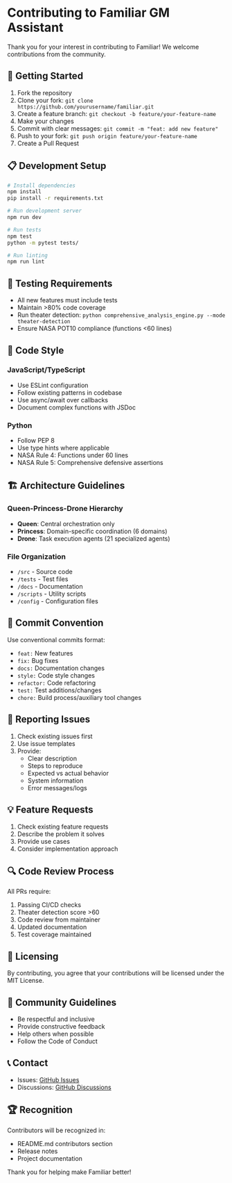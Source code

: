 # Contributing to Familiar GM Assistant

Thank you for your interest in contributing to Familiar! We welcome contributions from the community.

## 🚀 Getting Started

1. Fork the repository
2. Clone your fork: `git clone https://github.com/yourusername/familiar.git`
3. Create a feature branch: `git checkout -b feature/your-feature-name`
4. Make your changes
5. Commit with clear messages: `git commit -m "feat: add new feature"`
6. Push to your fork: `git push origin feature/your-feature-name`
7. Create a Pull Request

## 📋 Development Setup

```bash
# Install dependencies
npm install
pip install -r requirements.txt

# Run development server
npm run dev

# Run tests
npm test
python -m pytest tests/

# Run linting
npm run lint
```

## 🧪 Testing Requirements

- All new features must include tests
- Maintain >80% code coverage
- Run theater detection: `python comprehensive_analysis_engine.py --mode theater-detection`
- Ensure NASA POT10 compliance (functions <60 lines)

## 📝 Code Style

### JavaScript/TypeScript
- Use ESLint configuration
- Follow existing patterns in codebase
- Use async/await over callbacks
- Document complex functions with JSDoc

### Python
- Follow PEP 8
- Use type hints where applicable
- NASA Rule 4: Functions under 60 lines
- NASA Rule 5: Comprehensive defensive assertions

## 🏗️ Architecture Guidelines

### Queen-Princess-Drone Hierarchy
- **Queen**: Central orchestration only
- **Princess**: Domain-specific coordination (6 domains)
- **Drone**: Task execution agents (21 specialized agents)

### File Organization
- `/src` - Source code
- `/tests` - Test files
- `/docs` - Documentation
- `/scripts` - Utility scripts
- `/config` - Configuration files

## 🎯 Commit Convention

Use conventional commits format:
- `feat:` New features
- `fix:` Bug fixes
- `docs:` Documentation changes
- `style:` Code style changes
- `refactor:` Code refactoring
- `test:` Test additions/changes
- `chore:` Build process/auxiliary tool changes

## 🐛 Reporting Issues

1. Check existing issues first
2. Use issue templates
3. Provide:
   - Clear description
   - Steps to reproduce
   - Expected vs actual behavior
   - System information
   - Error messages/logs

## 💡 Feature Requests

1. Check existing feature requests
2. Describe the problem it solves
3. Provide use cases
4. Consider implementation approach

## 🔍 Code Review Process

All PRs require:
1. Passing CI/CD checks
2. Theater detection score >60
3. Code review from maintainer
4. Updated documentation
5. Test coverage maintained

## 📜 Licensing

By contributing, you agree that your contributions will be licensed under the MIT License.

## 🤝 Community Guidelines

- Be respectful and inclusive
- Provide constructive feedback
- Help others when possible
- Follow the Code of Conduct

## 📞 Contact

- Issues: [GitHub Issues](https://github.com/yourusername/familiar/issues)
- Discussions: [GitHub Discussions](https://github.com/yourusername/familiar/discussions)

## 🏆 Recognition

Contributors will be recognized in:
- README.md contributors section
- Release notes
- Project documentation

Thank you for helping make Familiar better!
